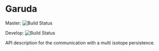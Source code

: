 # Garuda

Master:
![Build Status](https://ci.appveyor.com/api/projects/status/wtotrih1793nacsa/branch/master?svg=true)

Develop:
![Build Status](https://ci.appveyor.com/api/projects/status/wtotrih1793nacsa/branch/develop?svg=true)

API description for the communication with a multi isotope persistence.
